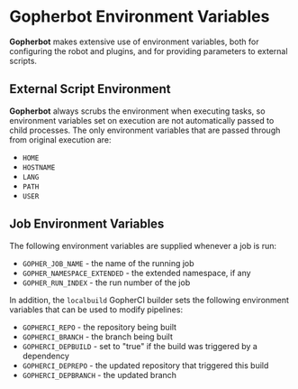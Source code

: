 # Gopherbot Environment Variables

**Gopherbot** makes extensive use of environment variables, both for configuring the robot and plugins, and for providing parameters to external scripts.

## External Script Environment
**Gopherbot** always scrubs the environment when executing tasks, so environment variables set on execution are not automatically passed to child processes. The only environment variables that are passed through from original execution are:
* `HOME`
* `HOSTNAME`
* `LANG`
* `PATH`
* `USER`

## Job Environment Variables

The following environment variables are supplied whenever a job is run:
* `GOPHER_JOB_NAME` - the name of the running job
* `GOPHER_NAMESPACE_EXTENDED` - the extended namespace, if any
* `GOPHER_RUN_INDEX` - the run number of the job

In addition, the `localbuild` GopherCI builder sets the following environment variables that can be used to modify pipelines:
* `GOPHERCI_REPO` - the repository being built
* `GOPHERCI_BRANCH` - the branch being built
* `GOPHERCI_DEPBUILD` - set to "true" if the build was triggered by a dependency
* `GOPHERCI_DEPREPO` - the updated repository that triggered this build
* `GOPHERCI_DEPBRANCH` - the updated branch
